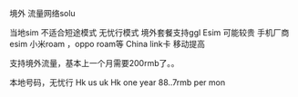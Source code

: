 境外 流量网络solu

当地sim 不适合短途模式
无忧行模式 境外套餐支持ggl
Esim 可能较贵
手机厂商esim 小米roam  ，oppo roam等
China link卡 移动提高

支持境外流量，基本上一个月需要200rmb了。。


本地号码，无忧行
Hk us uk
Hk one year 88..7rmb per mon


